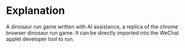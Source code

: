 # Explanation

A dinosaur run game written with AI assistance, a replica of the chrome browser dinosaur run game. It can be directly imported into the WeChat applet developer tool to run.

